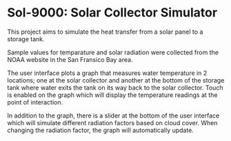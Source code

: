 # Sol-9000: Solar Collector Simulator

This project aims to simulate the heat transfer from a solar panel to a storage tank. 

Sample values for temparature and solar radiation were collected from the NOAA website in the San Fransico Bay area.

The user interface plots a graph that measures water temperature in 2 locations; one at the solar collector and another at the bottom of the storage tank where water exits the tank on its way back to the solar collector. Touch is enabled on the graph which will display the temperature readings at the point of interaction.

In addition to the graph, there is a slider at the bottom of the user interface which will simulate different radiation factors based on cloud cover. When changing the radiation factor, the graph will automatically update. 
